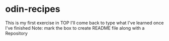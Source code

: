 # odin-recipes

This is my first exercise in TOP
I'll come back to type what I've learned once I've finished
Note: mark the box to create README file along with a Repository
